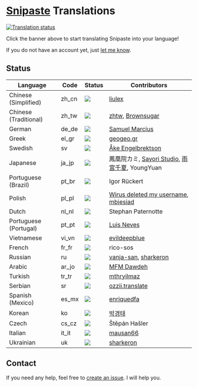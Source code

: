 # [Snipaste](https://snipaste.com) Translations

<a href="http://translations.snipaste.com/engage/snipaste/?utm_source=widget">
<img src="http://translations.snipaste.com/widgets/snipaste/-/287x66-white.png" alt="Translation status" />
</a>

Click the banner above to start translating Snipaste into your language!

If you do not have an account yet, just [let me know](mailto:snipaste.app@gmail.com).

## Status

| Language              | Code  | Status      | Contributors |
| --------------------- | ----- | ----------- | ------------ |
| Chinese (Simplified)  | zh_cn | [![](https://translations.snipaste.com/widgets/snipaste/zh_Hans/snipaste/svg-badge.svg)](https://translations.snipaste.com/projects/snipaste/snipaste/zh_Hans/) | [liulex](https://github.com/liulex) |
| Chinese (Traditional) | zh_tw | [![](https://translations.snipaste.com/widgets/snipaste/zh_Hant/snipaste/svg-badge.svg)](https://translations.snipaste.com/projects/snipaste/snipaste/zh_Hant/) | [zhtw](http://greedphantom.blogspot.tw), [Brownsugar](https://brownsugar.tw) |
| German                | de_de | [![](https://translations.snipaste.com/widgets/snipaste/de_DE/snipaste/svg-badge.svg)](https://translations.snipaste.com/projects/snipaste/snipaste/de_DE/) | [Samuel Marcius](http://www.fontenvironment.com) |
| Greek                 | el_gr | [![](https://translations.snipaste.com/widgets/snipaste/el_GR/snipaste/svg-badge.svg)](https://translations.snipaste.com/projects/snipaste/snipaste/el_GR/) | [geogeo.gr](http://www.geogeo.gr) |
| Swedish               | sv    | [![](https://translations.snipaste.com/widgets/snipaste/sv/snipaste/svg-badge.svg)](https://translations.snipaste.com/projects/snipaste/snipaste/sv/) | [Åke Engelbrektson](https://svenskasprakfiler.se) |
| Japanese              | ja_jp | [![](https://translations.snipaste.com/widgets/snipaste/ja_JP/snipaste/svg-badge.svg)](https://translations.snipaste.com/projects/snipaste/snipaste/ja_JP/) | 鳳凰院カミ, [Sayori Studio](https://t.me/SayoriStudio), [雨宮千夏](https://github.com/BakaChinatsu), YoungYuan |
| Portuguese (Brazil)   | pt_br | [![](https://translations.snipaste.com/widgets/snipaste/pt_BR/snipaste/svg-badge.svg)](https://translations.snipaste.com/projects/snipaste/snipaste/pt_BR/) | Igor Rückert |
| Polish                | pl_pl | [![](https://translations.snipaste.com/widgets/snipaste/pl_PL/snipaste/svg-badge.svg)](https://translations.snipaste.com/projects/snipaste/snipaste/pl_PL/) | [Wirus deleted my username](https://github.com/Wirus-deleted-my-username), [mbiesiad](https://github.com/mbiesiad) |
| Dutch                 | nl_nl | [![](https://translations.snipaste.com/widgets/snipaste/nl_NL/snipaste/svg-badge.svg)](https://translations.snipaste.com/projects/snipaste/snipaste/nl_NL/) | Stephan Paternotte |
| Portuguese (Portugal) | pt_pt | [![](https://translations.snipaste.com/widgets/snipaste/pt_PT/snipaste/svg-badge.svg)](https://translations.snipaste.com/projects/snipaste/snipaste/pt_PT/) | [Luis Neves](mailto:luis.a.neves@sapo.pt) |
| Vietnamese            | vi_vn | [![](https://translations.snipaste.com/widgets/snipaste/vi_VN/snipaste/svg-badge.svg)](https://translations.snipaste.com/projects/snipaste/snipaste/vi_VN/) | [evildeepblue](mailto:it4u.mm@gmail.com) |
| French                | fr_fr | [![](https://translations.snipaste.com/widgets/snipaste/fr_FR/snipaste/svg-badge.svg)](https://translations.snipaste.com/projects/snipaste/snipaste/fr_FR/) | rico-sos |
| Russian               | ru    | [![](https://translations.snipaste.com/widgets/snipaste/ru/snipaste/svg-badge.svg)](https://translations.snipaste.com/projects/snipaste/snipaste/ru/) | [vanja-san](https://github.com/vanja-san), [sharkeron](https://github.com/sharkeron) |
| Arabic                | ar_jo | [![](https://translations.snipaste.com/widgets/snipaste/ar_JO/snipaste/svg-badge.svg)](https://translations.snipaste.com/projects/snipaste/snipaste/ar_JO/) | [MFM Dawdeh](mailto:lalalogitech@hotmail.com) |
| Turkish               | tr_tr | [![](https://translations.snipaste.com/widgets/snipaste/tr_TR/snipaste/svg-badge.svg)](https://translations.snipaste.com/projects/snipaste/snipaste/tr_TR/) | [mthryilmaz](https://github.com/mthryilmaz) |
| Serbian               | sr    | [![](https://translations.snipaste.com/widgets/snipaste/sr/snipaste/svg-badge.svg)](https://translations.snipaste.com/projects/snipaste/snipaste/sr/) | [ozzii.translate](mailto:ozzii.translate@gmail.com) |
| Spanish (Mexico)      | es_mx | [![](https://translations.snipaste.com/widgets/snipaste/es_MX/snipaste/svg-badge.svg)](https://translations.snipaste.com/projects/snipaste/snipaste/es_MX/) | [enriquedfa](https://github.com/enriquedfa) |
| Korean                | ko    | [![](https://translations.snipaste.com/widgets/snipaste/ko/snipaste/svg-badge.svg)](https://translations.snipaste.com/projects/snipaste/snipaste/ko/) | [박경태](https://github.com/parkkyeongtae) |
| Czech                 | cs_cz | [![](https://translations.snipaste.com/widgets/snipaste/cs_CZ/snipaste/svg-badge.svg)](https://translations.snipaste.com/projects/snipaste/snipaste/cs_CZ/) | Štěpán Hašler |
| Italian               | it_it | [![](https://translations.snipaste.com/widgets/snipaste/it/snipaste/svg-badge.svg)](https://translations.snipaste.com/projects/snipaste/snipaste/it/) | [mausan66](mailto:muox66@gmail.com) |
| Ukrainian             | uk | [![](https://translations.snipaste.com/widgets/snipaste/uk/snipaste/svg-badge.svg)](https://translations.snipaste.com/projects/snipaste/snipaste/uk/) | [sharkeron](https://github.com/sharkeron) |


## Contact

If you need any help, feel free to [create an issue](https://github.com/Snipaste/translations/issues). I will help you.
